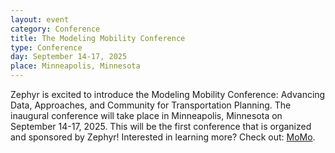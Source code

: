 ```yaml
---
layout: event
category: Conference
title: The Modeling Mobility Conference
type: Conference
day: September 14-17, 2025
place: Minneapolis, Minnesota
---
```


Zephyr is excited to introduce the Modeling Mobility Conference: Advancing Data, Approaches, and Community for Transportation Planning. The inaugural conference will take place in Minneapolis, Minnesota on September 14-17, 2025. This will be the first conference that is organized and sponsored by Zephyr! Interested in learning more? Check out: [MoMo](/momo/).
